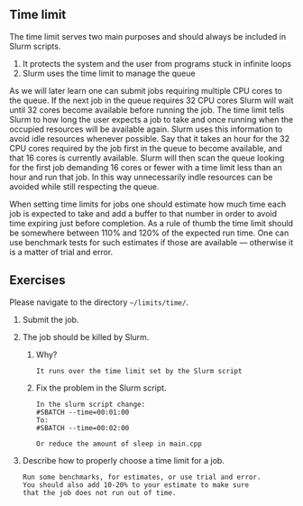 Time limit
---

The time limit serves two main purposes and should always be included in Slurm scripts.

1. It protects the system and the user from programs stuck in infinite loops
2. Slurm uses the time limit to manage the queue

As we will later learn one can submit jobs requiring multiple CPU cores to the queue.
If the next job in the queue requires 32 CPU cores Slurm will wait until 32 cores become available before running the job.
The time limit tells Slurm to how long the user expects a job to take and once running when the occupied resources will be available again.
Slurm uses this information to avoid idle resources whenever possible.
Say that it takes an hour for the 32 CPU cores required by the job first in the queue to become available, and that 16 cores is currently available.
Slurm will then scan the queue looking for the first job demanding 16 cores or fewer with a time limit less than an hour and run that job.
In this way unnecessarily indle resources can be avoided while still respecting the queue.

When setting time limits for jobs one should estimate how much time each job is expected to take and add a buffer to that number in order to avoid time expiring just before completion.
As a rule of thumb the time limit should be somewhere between 110% and 120% of the expected run time.
One can use benchmark tests for such estimates if those are available &mdash; otherwise it is a matter of trial and error.

Exercises
---

Please navigate to the directory `~/limits/time/`.

1. Submit the job.
2. The job should be killed by Slurm.
   1. Why?

      ```answer
      It runs over the time limit set by the Slurm script
      ```
   2. Fix the problem in the Slurm script.

      ```answer
      In the slurm script change:
      #SBATCH --time=00:01:00
      To:
      #SBATCH --time=00:02:00

      Or reduce the amount of sleep in main.cpp
      ```
3. Describe how to properly choose a time limit for a job.

   ```answer
   Run some benchmarks, for estimates, or use trial and error.
   You should also add 10-20% to your estimate to make sure
   that the job does not run out of time.
   ```